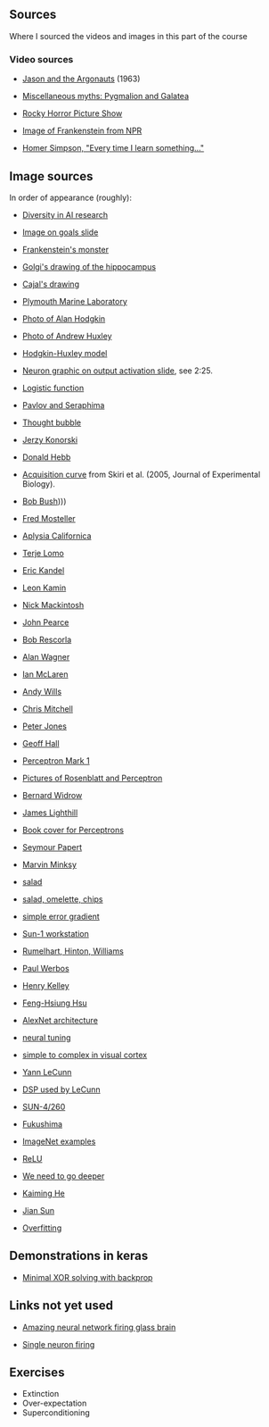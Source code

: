 ## Sources

Where I sourced the videos and images in this part of the course

### Video sources

- [Jason and the Argonauts](https://www.youtube.com/watch?v=Vk2iXkIH2xE) (1963)

- [Miscellaneous myths: Pygmalion and Galatea](https://www.youtube.com/watch?v=lH1yMnoOD_8)

- [Rocky Horror Picture Show](https://www.youtube.com/watch?v=LGzc0pIjHqw)

- [Image of Frankenstein from NPR](https://knpr.org/npr/2018-01/see-famous-monster-come-alive-frankenstein-1818-text)

- [Homer Simpson, "Every time I learn something..."](https://www.youtube.com/watch?v=MNeWZwUn3x0)

## Image sources

In order of appearance (roughly):

- [Diversity in AI research](https://www.nesta.org.uk/feature/12-women-ai/)

- [Image on goals slide](https://www.itprotoday.com/sites/itprotoday.com/files/Neural_network.jpg)

- [Frankenstein's monster](https://en.wikipedia.org/wiki/Frankenstein%27s_monster#/media/File:Frankenstein,_or_the_Modern_Prometheus_(Revised_Edition,_1831)_Creature.jpg)

- [Golgi's drawing of the hippocampus](https://upload.wikimedia.org/wikipedia/commons/5/5e/Golgi_Hippocampus.jpg)

- [Cajal's drawing](https://en.wikipedia.org/wiki/Neuron#/media/File:PurkinjeCell.jpg)

- [Plymouth Marine Laboratory](https://twitter.com/ajwills72/status/1274308573439365120/photo/1)

- [Photo of Alan Hodgkin](https://en.wikipedia.org/wiki/Alan_Hodgkin#/media/File:Alan_Lloyd_Hodgkin_nobel.jpg)

- [Photo of Andrew Huxley](https://en.wikipedia.org/wiki/Andrew_Huxley#/media/File:Andrew_Fielding_Huxley_nobel.jpg)

- [Hodgkin-Huxley model](https://en.wikipedia.org/wiki/Hodgkin%E2%80%93Huxley_model)

- [Neuron graphic on output activation slide](https://www.youtube.com/watch?v=8IFoUWb8kLQ), see 2:25. 

- [Logistic function](https://en.wikipedia.org/wiki/Logistic_function)

- [Pavlov and Seraphima](https://en.wikipedia.org/wiki/Ivan_Pavlov#/media/File:%D0%9F%D0%BE%D1%80%D1%82%D1%80%D0%B5%D1%82._%D0%9F%D0%B0%D0%B2%D0%BB%D0%BE%D0%B2_%D0%98.%D0%9F._%D0%B8_%D0%B5%D0%B3%D0%BE_%D0%B1%D1%83%D0%B4%D1%83%D1%89%D0%B0%D1%8F_%D1%81%D1%83%D0%BF%D1%80%D1%83%D0%B3%D0%B0_%D0%A1.%D0%92._%D0%9A%D0%B0%D1%80%D1%87%D0%B5%D0%B2%D1%81%D0%BA%D0%B0%D1%8F._%D0%98%D1%8E%D0%BB%D1%8C1880%D0%B3(c)%D0%90.%D0%AF%D1%81%D0%B2%D0%BE%D0%B8%D0%BD._(pavlovs_museum).jpg)

- [Thought bubble](https://www.seekpng.com/png/detail/771-7713174_thought-bubble-thinking-bubble-png.png)

- [Jerzy Konorski](https://en.wikipedia.org/wiki/Jerzy_Konorski#/media/File:Jerzy_Konorski.jpg)

- [Donald Hebb](https://en.wikipedia.org/wiki/Donald_O._Hebb#/media/File:Donald_Hebb.gif)

- [Acquisition curve](https://www.researchgate.net/publication/8036457_Associative_learning_of_plant_odorants_activating_the_same_or_different_receptor_neurones_in_the_moth_Heliothis_virescens/download) from Skiri et al. (2005, Journal of Experimental Biology). 

- [Bob Bush](https://www.sas.upenn.edu/psych/history/bushtext.htm))))

- [Fred Mosteller](https://www.azquotes.com/quote/989087)

- [Aplysia Californica](https://en.wikipedia.org/wiki/California_sea_hare#/media/File:Aplysia_californica.jpg)

- [Terje Lomo](https://www.uniforum.uio.no/nyheter/2003/08/professor-terje-loemo-tildelt-anders-jahres-store-medisinske-pris.html?vrtx=email-a-friend)

- [Eric Kandel](https://upload.wikimedia.org/wikipedia/commons/thumb/c/ca/Eric_Kandel_01.JPG/1024px-Eric_Kandel_01.JPG)

- [Leon Kamin](https://upload.wikimedia.org/wikipedia/en/a/a5/Leon_Kamin.jpg)

- [Nick Mackintosh](https://www.psychol.cam.ac.uk/news/professor-nicholas-mackintosh)

- [John Pearce](https://www.cardiff.ac.uk/people/view/1175169-pearce-john)

- [Bob Rescorla](https://www.bestmastersinpsychology.com/30-most-influential-psychologists-working-today/)

- [Alan Wagner](https://pagesped.cahuntsic.ca/sc_sociales/psy/introsite/lexique/definitionsw.htm)

- [Ian McLaren](http://psychology.exeter.ac.uk/staff/profile/index.php?web_id=Ian_McLaren)

- [Andy Wills](https://www.plymouth.ac.uk/staff/andy-wills)

- [Chris Mitchell](https://www.plymouth.ac.uk/staff/christopher-mitchell)

- [Peter Jones](https://www.researchgate.net/profile/Peter-Jones-57)

- [Geoff Hall](https://duckduckgo.com/?q=geoff+hall+psychology&t=ffab&iax=images&ia=images&iai=https%3A%2F%2Fwww.york.ac.uk%2Fmedia%2Fpsychology%2Fimages%2Fpeople%2Femeritus-faculty%2FGeoff%2520200x300.jpg)

- [Perceptron Mark 1](https://upload.wikimedia.org/wikipedia/en/5/52/Mark_I_perceptron.jpeg)

- [Pictures of Rosenblatt and Perceptron](https://fiascodata.blogspot.com/2018/05/a-computer-program-is-said-tolearn-from.html)

- [Bernard Widrow](https://en.wikipedia.org/wiki/Bernard_Widrow#/media/File:Widrow_with_Adaline.svg)

- [James Lighthill](https://en.wikipedia.org/wiki/James_Lighthill)

- [Book cover for Perceptrons](https://www.amazon.co.uk/perceptrons-introduction-computational-geometry-expanded/dp/0262631113)

- [Seymour Papert](https://en.wikipedia.org/wiki/Seymour_Papert)

- [Marvin Minksy](https://en.wikipedia.org/wiki/Marvin_Minsky)

- [salad](https://totsfamily.com/green-salad-recipe-homemade-honey-mustard-dressing/)

- [salad, omelette, chips](https://www.tripadvisor.com/LocationPhotoDirectLink-g1190956-d6102631-i300833541-Restaurante_O_Farolim-Ponta_do_Pargo_Calheta_Madeira_Madeira_Islands.html)

- [simple error gradient](https://www.desmos.com/calculator)

- [Sun-1 workstation](https://en.wikipedia.org/wiki/Sun-1)

- [Rumelhart, Hinton, Williams](https://aiws.net/the-history-of-ai/aiws-house/page/2/)

- [Paul Werbos](https://en.wikipedia.org/wiki/Paul_Werbos)

- [Henry Kelley](https://www.gwern.net/docs/ai/1989-cliff.pdf)

- [Feng-Hsiung Hsu](https://www.chessprogramming.org/images/thumb/d/d8/5-2_and_3-1.Hsu.WCCC.Edmonton.1989.102645331.NEWBORN.lg.jpg/320px-5-2_and_3-1.Hsu.WCCC.Edmonton.1989.102645331.NEWBORN.lg.jpg)

- [AlexNet architecture](https://www.researchgate.net/figure/Scheme-of-the-AlexNet-network-used_fig1_320052364)

- [neural tuning](http://proprofs-cdn.s3.amazonaws.com/images/FC/user_images/1406217/9987848416.png)

- [simple to complex in visual cortex](https://www.frontiersin.org/files/Articles/96694/fncom-08-00135-HTML/image_m/fncom-08-00135-g001.jpg)

- [Yann LeCunn](https://en.wikipedia.org/wiki/Yann_LeCun)

- [DSP used by LeCunn](http://www.akramz.space/posts/digit_recognizer/)

- [SUN-4/260](http://computermuseum.informatik.uni-stuttgart.de/dev/sun4_260/)

- [Fukushima](https://labelyourdata.com/articles/history-of-machine-learning-how-did-it-all-start)

- [ImageNet examples](http://i.bnet.com/blogs/screen-shot-2012-11-21-at-82123-am.png)

- [ReLU](https://medium.com/ai%C2%B3-theory-practice-business/the-rectified-linear-unit-relu-and-kaiming-initialization-4c7a981dfd21)

- [We need to go deeper](https://www.moillusions.com/stereograms-inspired-film-inception/)

- [Kaiming He](http://kaiminghe.com/)

- [Jian Sun](http://www.jiansun.org/)

- [Overfitting](https://medium.com/greyatom/what-is-underfitting-and-overfitting-in-machine-learning-and-how-to-deal-with-it-6803a989c76)

## Demonstrations in keras

- [Minimal XOR solving with backprop](https://github.com/conwayok/keras-xor-example/blob/master/keras-xor-example/train.py)


## Links not yet used





- [Amazing neural network firing glass brain](https://www.youtube.com/watch?v=xRwW9tNQqDw)

- [Single neuron firing](https://www.youtube.com/watch?v=lhkK6jURljs)

## Exercises

- Extinction
- Over-expectation
- Superconditioning

